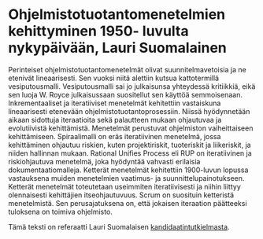 # Ohjelmistotuotantomenetelmien kehittyminen 1950- luvulta nykypäivään, Lauri Suomalainen

Perinteiset ohjelmistotuotantomenetelmät olivat suunnitelmavetoisia ja ne etenivät lineaarisesti. Sen vuoksi niitä alettiin kutsua kattotermillä vesiputousmalli. Vesiputousmalli sai jo julkaisunsa yhteydessä kritiikkiä, eikä sen luoja W. Royce julkaisussaan suositellut sen käyttöä semmoisenaan.
	Inkrementaaliset ja iteratiiviset menetelmät kehitettiin vastaiskuna lineaarisesti etenevään ohjelmistotuotantoprosessiin. Niissä hyödynnetään aikaan sidottuja iteraatioita sekä palautteen mukaan ohjautuvaa ja evolutiivistä kehittämistä. Menetelmät perustuvat ohjelmiston vaiheittaiseen kehittämiseen. 
	Spiraalimalli on eräs iteratiivinen menetelmä, jossa kehittäminen ohjautuu riskien, kuten projektiriskit, tuoteriskit ja liikeriskit, ja niiden hallinnan mukaan. Rational Unifies Process eli RUP  on iteratiivinen ja riskiohjautuva menetelmä, joka hyödyntää vahvasti erilaisia dokumentaatiomalleja.
	Ketterät menetelmät kehitettiin 1900-luvun lopussa vastauksena muiden menetelmien vaatimus- ja suunnittelupainotukseen. Ketterät menetelmät toteutetaan useimmiten iteratiivisesti ja niihin liittyy olennaisesti kehittäjien itseohjautuvuus. Scrum on suosituin ketteristä menetelmistä. Sen perusajatuksena on, että jokaisen iteraation päätteeksi tuloksena on toimiva ohjelmisto.

Tämä teksti on referaatti Lauri Suomalaisen [kandidaatintutkielmasta](https://www.cs.helsinki.fi/u/mluukkai/ohtu/suomalainen-kandi.pdf).

